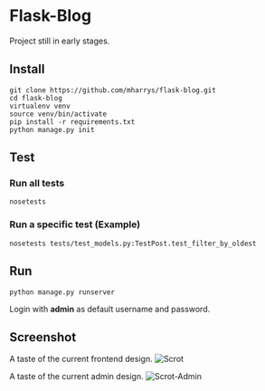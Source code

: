 # Flask-Blog

Project still in early stages.

## Install
    git clone https://github.com/mharrys/flask-blog.git
    cd flask-blog
    virtualenv venv
    source venv/bin/activate
    pip install -r requirements.txt
    python manage.py init

## Test

### Run all tests
    nosetests
    
### Run a specific test (Example)
    nosetests tests/test_models.py:TestPost.test_filter_by_oldest

## Run
    python manage.py runserver

Login with **admin** as default username and password.

## Screenshot
A taste of the current frontend design.
![Scrot](http://i.imgur.com/GEY4Fm5.png)

A taste of the current admin design.
![Scrot-Admin](http://i.imgur.com/dxekGka.png)
